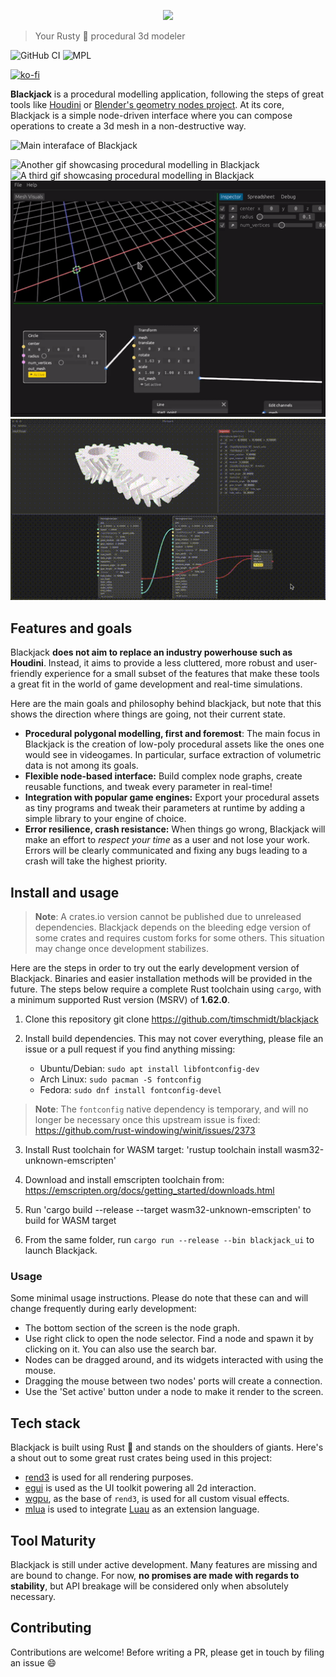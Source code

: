 <p align="center">
  <img src="https://user-images.githubusercontent.com/7241990/178050668-b4e6fbba-dde2-4688-800a-e1a8458520a0.svg">
</p>

> Your Rusty 🦀 procedural 3d modeler

![GitHub CI](https://github.com/setzer22/blackjack/actions/workflows/ci.yml/badge.svg)
![MPL](https://img.shields.io/badge/license-MPL%202%2E0-blue.svg)

[![ko-fi](https://ko-fi.com/img/githubbutton_sm.svg)](https://ko-fi.com/F1F8DNO5D)

**Blackjack** is a procedural modelling application, following the steps of great tools like [Houdini](https://www.sidefx.com/) or [Blender's geometry nodes project](https://docs.blender.org/manual/en/latest/modeling/geometry_nodes/index.html). At its core, Blackjack is a simple node-driven interface where you can compose operations to create a 3d mesh in a non-destructive way.


![Main interaface of Blackjack](https://user-images.githubusercontent.com/7241990/178053206-94f4e976-984c-4611-9d63-d591d231b014.png)

![Another gif showcasing procedural modelling in Blackjack](https://user-images.githubusercontent.com/7241990/178054513-75232c00-7bd0-4e26-9474-ab2b71960c6e.gif)
![A third gif showcasing procedural modelling in Blackjack](https://user-images.githubusercontent.com/7241990/178053667-9e72131c-bb2b-4ffa-aab9-afdf5c51033e.gif)
![Gif showcasing procedural modelling in Blackjack](./doc/resources/blackjack_gif3.gif)
![Modelling herringbone gears in Blackjack](./doc/resources/blackjack_gif6.gif)



## Features and goals
Blackjack **does not aim to replace an industry powerhouse such as Houdini**. Instead, it aims to provide a less cluttered, more robust and user-friendly experience for a small subset of the features that make these tools a great fit in the world of game development and real-time simulations.

Here are the main goals and philosophy behind blackjack, but note that this shows the direction where things are going, not their current state.

- **Procedural polygonal modelling, first and foremost**: The main focus in Blackjack is the creation of low-poly procedural assets like the ones one would see in videogames. In particular, surface extraction of volumetric data is not among its goals.
- **Flexible node-based interface:** Build complex node graphs, create reusable functions, and tweak every parameter in real-time!
- **Integration with popular game engines:** Export your procedural assets as tiny programs and tweak their parameters at runtime by adding a simple library to your engine of choice.
- **Error resilience, crash resistance:** When things go wrong, Blackjack will make an effort to *respect your time* as a user and not lose your work. Errors will be clearly communicated and fixing any bugs leading to a crash will take the highest priority.

## Install and usage
> **Note**: A crates.io version cannot be published due to unreleased dependencies. Blackjack depends on the bleeding edge version of some crates and requires custom forks for some others. This situation may change once development stabilizes.

Here are the steps in order to try out the early development version of Blackjack. Binaries and easier installation methods will be provided in the future. The steps below require a complete Rust toolchain using `cargo`, with a minimum supported Rust version (MSRV) of **1.62.0**.

1. Clone this repository
git clone https://github.com/timschmidt/blackjack

2. Install build dependencies. This may not cover everything, please file an issue or a pull request if you find anything missing:
   * Ubuntu/Debian: `sudo apt install libfontconfig-dev`
   * Arch Linux: `sudo pacman -S fontconfig`
   * Fedora: `sudo dnf install fontconfig-devel`
> **Note**: The `fontconfig` native dependency is temporary, and will no longer be necessary once this upstream issue is fixed: https://github.com/rust-windowing/winit/issues/2373

3. Install Rust toolchain for WASM target: 'rustup toolchain install wasm32-unknown-emscripten'

4. Download and install emscripten toolchain from: https://emscripten.org/docs/getting_started/downloads.html

5. Run 'cargo build --release --target wasm32-unknown-emscripten' to build for WASM target

6. From the same folder, run `cargo run --release --bin blackjack_ui` to launch Blackjack.

### Usage
Some minimal usage instructions. Please do note that these can and will change frequently during early development:

- The bottom section of the screen is the node graph.
- Use right click to open the node selector. Find a node and spawn it by clicking on it. You can also use the search bar.
- Nodes can be dragged around, and its widgets interacted with using the mouse.
- Dragging the mouse between two nodes' ports will create a connection.
- Use the 'Set active' button under a node to make it render to the screen.

## Tech stack
Blackjack is built using Rust 🦀 and stands on the shoulders of giants. Here's a shout out to some great rust crates being used in this project:

- [rend3](https://github.com/BVE-Reborn/rend3) is used for all rendering purposes.
- [egui](https://github.com/emilk/egui) is used as the UI toolkit powering all 2d interaction.
- [wgpu](https://github.com/gfx-rs/wgpu), as the base of `rend3`, is used for all custom visual effects.
- [mlua](https://github.com/khvzak/mlua) is used to integrate [Luau](https://github.com/Roblox/luau) as an extension language.

## Tool Maturity
Blackjack is still under active development. Many features are missing and are bound to change. For now, **no promises are made with regards to stability**, but API breakage will be considered only when absolutely necessary.

## Contributing
Contributions are welcome! Before writing a PR, please get in touch by filing an issue 😄
